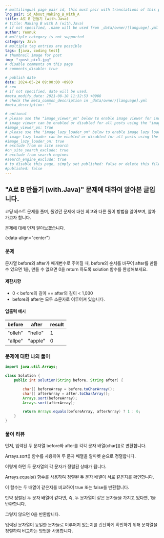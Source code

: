 ```yaml
---
# multilingual page pair id, this must pair with translations of this page. (This name must be unique)
lng_pair: id_About_Making_B_With_A
title: A로 B 만들기 (with.Java)
# title: Making B with A (with.Java)
# if not specified, .name will be used from _data/owner/[language].yml
author: Yeonuk
# multiple category is not supported
category: Java
# multiple tag entries are possible
tags: [java, coding test]
# thumbnail image for post
img: ":post_pic1.jpg"
# disable comments on this page
# comments_disable: true

# publish date
date: 2024-05-24 09:00:00 +0900
# seo
# if not specified, date will be used.
#meta_modify_date: 2021-08-10 11:32:53 +0900
# check the meta_common_description in _data/owner/[language].yml
#meta_description: ""

# optional
# please use the "image_viewer_on" below to enable image viewer for individual pages or posts (_posts/ or [language]/_posts folders).
# image viewer can be enabled or disabled for all posts using the "image_viewer_posts: true" setting in _data/conf/main.yml.
#image_viewer_on: true
# please use the "image_lazy_loader_on" below to enable image lazy loader for individual pages or posts (_posts/ or [language]/_posts folders).
# image lazy loader can be enabled or disabled for all posts using the "image_lazy_loader_posts: true" setting in _data/conf/main.yml.
#image_lazy_loader_on: true
# exclude from on site search
#on_site_search_exclude: true
# exclude from search engines
#search_engine_exclude: true
# to disable this page, simply set published: false or delete this file
#published: false
---
```


<!-- outline-start -->

## "A로 B 만들기 (with.Java)" 문제에 대하여 알아본 글입니다.

코딩 테스트 문제를 풀며, 풀었던 문제에 대한 회고와 다른 풀이 방법을 알아보며, 알아가고자 합니다.

문제에 대해 먼저 알아보겠습니다.

{:data-align="center"}

<!-- outline-end -->

### 문제

문자열 before와 after가 매개변수로 주어질 때, before의 순서를 바꾸어 after를 만들 수 있으면 1을, 만들 수 없으면 0을 return 하도록 solution 함수를 완성해보세요.

#### 제한사항

- 0 < before의 길이 == after의 길이 < 1,000
- before와 after는 모두 소문자로 이루어져 있습니다.

#### 입출력 예시

<!--
| lines                     | result |
| ------------------------- | ------ |
| [[0, 1], [2, 5], [3, 9]]  | 2      |
| [[-1, 1], [1, 3], [3, 9]] | 0      |
| [[0, 5], [3, 9], [1, 10]] | 8      | -->

| before  | after   | result |
| ------- | ------- | ------ |
| "olleh" | "hello" | 1      |
| "allpe" | "apple" | 0      |

### 문제에 대한 나의 풀이

```java
import java.util.Arrays;

class Solution {
    public int solution(String before, String after) {

        char[] beforeArray = before.toCharArray();
        char[] afterArray = after.toCharArray();
        Arrays.sort(beforeArray);
        Arrays.sort(afterArray);

        return Arrays.equals(beforeArray, afterArray) ? 1 : 0;
    }
}
```

### 풀이 리뷰

먼저, 입력된 두 문자열 before와 after를 각각 문자 배열(char[])로 변환합니다.

Arrays.sort() 함수를 사용하여 두 문자 배열을 알파벳 순으로 정렬합니다.

이렇게 하면 두 문자열의 각 문자가 정렬된 상태가 됩니다.

Arrays.equals() 함수를 사용하여 정렬된 두 문자 배열이 서로 같은지를 확인합니다.

이 함수는 두 배열이 같은지를 비교하여 true 또는 false를 반환합니다.

만약 정렬된 두 문자 배열이 같다면, 즉, 두 문자열이 같은 문자들을 가지고 있다면, 1을 반환합니다.

그렇지 않으면 0을 반환합니다.

입력된 문자열이 동일한 문자들로 이루어져 있는지를 간단하게 확인하기 위해 문자열을 정렬하여 비교하는 방법을 사용합니다.
